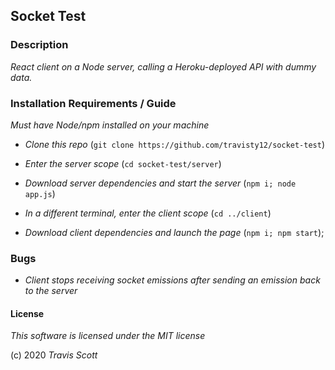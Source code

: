 ## Socket Test

### Description

_React client on a Node server, calling a Heroku-deployed API with dummy data._

### Installation Requirements / Guide

_Must have Node/npm installed on your machine_

* _Clone this repo_ (`git clone https://github.com/travisty12/socket-test`)

* _Enter the server scope_ (`cd socket-test/server`)

* _Download server dependencies and start the server_ (`npm i; node app.js`)

* _In a different terminal, enter the client scope_ (`cd ../client`)

* _Download client dependencies and launch the page_ (`npm i; npm start`);

### Bugs

* _Client stops receiving socket emissions after sending an emission back to the server_

#### License

_This software is licensed under the MIT license_

(c) 2020 *Travis Scott*